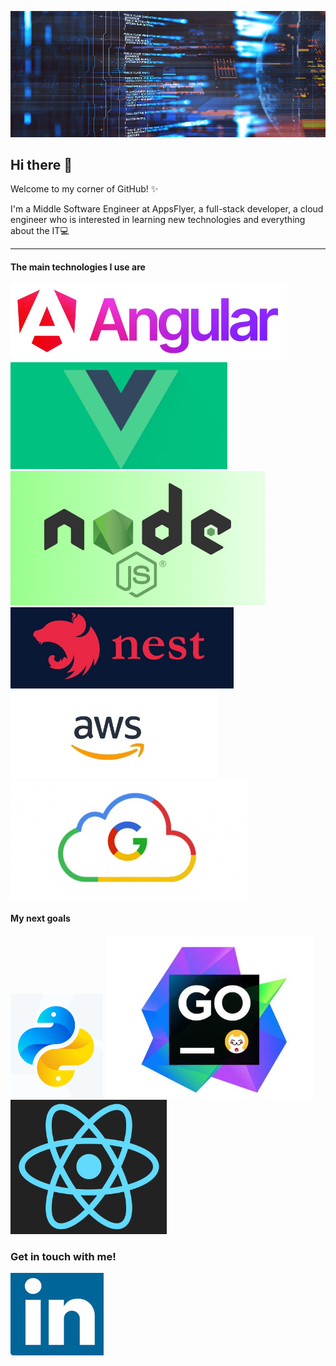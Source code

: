 [![Yevheniia Borovskova - Full Stack Developer](assets/header_bg.png)](https://www.linkedin.com/in/yevheniia-borovskova-759830212/)
## Hi there 👋

Welcome to my corner of GitHub! ✨

I'm a Middle Software Engineer at AppsFlyer, a full-stack developer, a cloud engineer who is interested in learning new technologies and everything about the IT💻

---

#### The main technologies I use are

![Angular](assets/angular.png)
![Vue.js](assets/vue-js.png)
![Node.js](assets/node-js.png)
![NestJS](assets/nest-js.png)
![AWS](assets/aws.png)
![Google Cloud](assets/google.png)

#### My next goals

![Python](assets/python.png)
![Goland](assets/goland.png)
![React Native](assets/react-native.png)

### Get in touch with me!

[![](assets/linked-in.png)](https://www.linkedin.com/in/yevheniia-borovskova-759830212)

<!--
**Borovskova/Borovskova** is a ✨ _special_ ✨ repository because its `README.md` (this file) appears on your GitHub profile.

Here are some ideas to get you started:

- 🔭 I’m currently working on ...
- 🌱 I’m currently learning ...
- 👯 I’m looking to collaborate on ...
- 🤔 I’m looking for help with ...
- 💬 Ask me about ...
- 📫 How to reach me: ...
- 😄 Pronouns: ...
- ⚡ Fun fact: ...
-->
